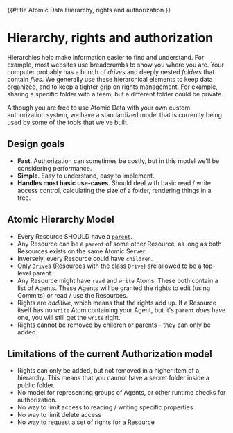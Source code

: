 {{#title Atomic Data Hierarchy, rights and authorization }}
# Hierarchy, rights and authorization

Hierarchies help make information easier to find and understand.
For example, most websites use breadcrumbs to show you where you are.
Your computer probably has a bunch of _drives_ and deeply nested _folders_ that contain _files_.
We generally use these hierarchical elements to keep data organized, and to keep a tighter grip on rights management.
For example, sharing a specific folder with a team, but a different folder could be private.

Although you are free to use Atomic Data with your own custom authorization system, we have a standardized model that is currently being used by some of the tools that we've built.

## Design goals

- **Fast**. Authorization can sometimes be costly, but in this model we'll be considering performance.
- **Simple**. Easy to understand, easy to implement.
- **Handles most basic use-cases**. Should deal with basic read / write access control, calculating the size of a folder, rendering things in a tree.

## Atomic Hierarchy Model

- Every Resource SHOULD have a [`parent`](https://atomicdata.dev/properties/parent).
- Any Resource can be a `parent` of some other Resource, as long as both Resources exists on the same Atomic Server.
- Inversely, every Resource could have `children`.
- Only [`Drive`](https://atomicdata.dev/classes/Drive)s (Resources with the class `Drive`) are allowed to be a top-level parent.
- Any Resource might have `read` and `write` Atoms. These both contain a list of Agents. These Agents will be granted the rights to edit (using Commits) or read / use the Resources.
- Rights are _additive_, which means that the rights add up. If a Resource itself has no `write` Atom containing your Agent, but it's `parent` _does_ have one, you will still get the `write` right.
- Rights cannot be removed by children or parents - they can only be added.

## Limitations of the current Authorization model

- Rights can only be added, but not removed in a higher item of a hierarchy. This means that you cannot have a secret folder inside a public folder.
- No model for representing groups of Agents, or other runtime checks for authorization.
- No way to limit access to reading / writing specific properties
- No way to limit delete access
- No way to request a set of rights for a Resource

